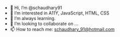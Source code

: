 - 👋 Hi, I’m @schaudhary91
- 👀 I’m interested in A11Y, JavaScript, HTML, CSS
- 🌱 I’m always learning.
- 💞️ I’m looking to collaborate on ...
- 📫 How to reach me: schaudhary_91@hotmail.com

<!---
schaudhary91/schaudhary91 is a ✨ special ✨ repository because its `README.md` (this file) appears on your GitHub profile.
You can click the Preview link to take a look at your changes.
--->
